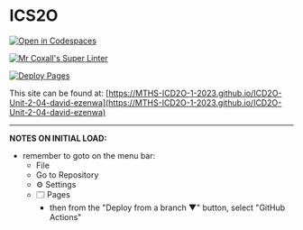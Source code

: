 # ICS2O

[![Open in Codespaces](https://classroom.github.com/assets/launch-codespace-7f7980b617ed060a017424585567c406b6ee15c891e84e1186181d67ecf80aa0.svg)](https://classroom.github.com/open-in-codespaces?assignment_repo_id=14413818)

[![Mr Coxall's Super Linter](https://github.com/MTHS-ICD2O-1-2023/ICD2O-Unit-2-04-david-ezenwa/workflows/Mr%20Coxall's%20Super%20Linter/badge.svg)](https://github.com/MTHS-ICD2O-1-2023/ICD2O-Unit-2-04-david-ezenwa/actions)

[![Deploy Pages](https://github.com/MTHS-ICD2O-1-2023/ICD2O-Unit-2-04-david-ezenwa/workflows/Deploy%20Pages/badge.svg)](https://github.com/MTHS-ICD2O-1-2023/ICD2O-Unit-2-04-david-ezenwa/actions)

This site can be found at: [https://MTHS-ICD2O-1-2023.github.io/ICD2O-Unit-2-04-david-ezenwa](https://MTHS-ICD2O-1-2023.github.io/ICD2O-Unit-2-04-david-ezenwa)

---

**NOTES ON INITIAL LOAD:**
- remember to goto on the menu bar:
  - File
  - Go to Repository
  - ⚙ Settings
  - 🗔 Pages
    - then from the "Deploy from a branch ▼" button, select "GitHub Actions"

